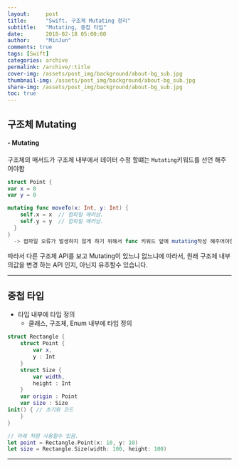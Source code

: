 ```yaml
---
layout:     post
title:      "Swift. 구조체 Mutating 정리"
subtitle:   "Mutating, 중첩 타입"
date:       2018-02-18 05:00:00
author:     "MinJun"
comments: true 
tags: [Swift]
categories: archive
permalink: /archive/:title
cover-img: /assets/post_img/background/about-bg_sub.jpg
thumbnail-img: /assets/post_img/background/about-bg_sub.jpg
share-img: /assets/post_img/background/about-bg_sub.jpg
toc: true
---
```


## 구조체 Mutating 

#### - Mutating 

구조체의 매서드가 구조체 내부에서 데이터 수정 할떄는 `Mutating`키워드를 선언 해주어야함

```swift
struct Point {
var x = 0 
var y = 0 

mutating func moveTo(x: Int, y: Int) {
	self.x = x  // 컴파일 에러남.
	self.y = y  // 컴파일 에러남. 
  }
}
  -> 컴파일 오류가 발생하지 않게 하기 위해서 func 키워드 앞에 mutating작성 해주어야함.
```

따라서 다른 구조체 API를 보고 Mutating이 있느냐 없느냐에 따라서, 원래 구조체 내부의값을 변경 하는 API 인지, 아닌지 유추할수 있습니다.

---

## 중첩 타입 

- 타입 내부에 타입 정의
	- 클래스, 구조체, Enum 내부에 타입 정의 

```swift
struct Rectangle { 
	struct Point {
		var x, 
		y : Int 
	}
	struct Size {
		var width, 
		height : Int
	}
	var origin : Point 
	var size : Size
init() { // 초기화 코드 
	} 
}

// 아래 처럼 사용할수 있음. 
let point = Rectangle.Point(x: 10, y: 10)
let size = Rectangle.Size(width: 100, height: 100)
```

---



